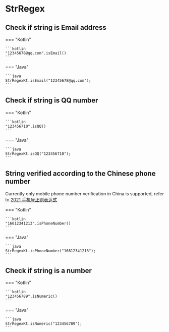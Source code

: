 # StrRegex

## Check if string is Email address

=== "Kotlin"

    ```kotlin
    "12345678@qq.com".isEmail()
    ```

=== "Java"

    ```java
    StrRegexKt.isEmail("12345678@qq.com");
    ```

## Check if string is QQ number

=== "Kotlin"

    ```kotlin
    "123456710".isQQ()
    ```

=== "Java"

    ```java
    StrRegexKt.isQQ("123456710");
    ```

## String verified according to the Chinese phone number

Currently only mobile phone number verification in China is supported, refer to [2021 手机号正则表达式](https://www.jianshu.com/p/1e8eab706a63)

=== "Kotlin"

    ```kotlin
    "16612341213".isPhoneNumber()
    ```

=== "Java"

    ```java
    StrRegexKt.isPhoneNumber("16612341213");
    ```

## Check if string is a number

=== "Kotlin"

    ```kotlin
    "123456789".isNumeric()
    ```

=== "Java"

    ```java
    StrRegexKt.isNumeric("123456789");
    ```
